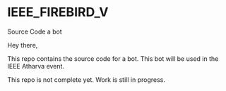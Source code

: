 # IEEE_FIREBIRD_V
Source Code a bot

Hey there,

  This repo contains the source code for a bot. This bot will be used in the IEEE Atharva event.
  
  This repo is not complete yet. Work is still in progress.
